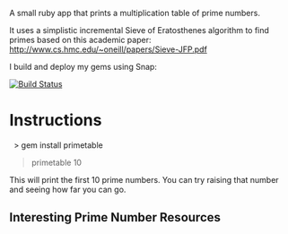 A small ruby app that prints a multiplication table of prime numbers.

It uses a simplistic incremental Sieve of Eratosthenes algorithm to find primes based on this academic paper: http://www.cs.hmc.edu/~oneill/papers/Sieve-JFP.pdf

I build and deploy my gems using Snap:

[![Build Status](https://snap-ci.com/rearadmiral/primetable/branch/incremental_sieve/build_image)](https://snap-ci.com/rearadmiral/primetable/branch/incremental_sieve)

Instructions
============

   > gem install primetable
   > primetable 10

This will print the first 10 prime numbers.  You can try raising that number and seeing how far you can go.


Interesting Prime Number Resources
----------------------------------
